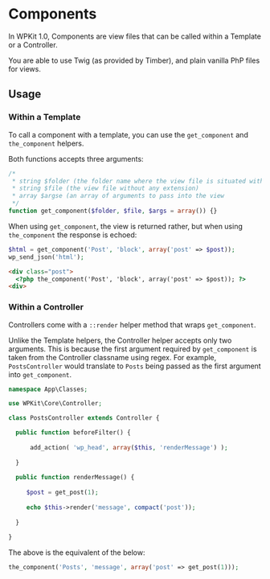 
# Components

In WPKit 1.0, Components are view files that can be called within a Template or a Controller.

You are able to use Twig (as provided by Timber), and plain vanilla PhP files for views.

## Usage

### Within a Template

To call a component with a template, you can use the `get_component` and `the_component` helpers.

Both functions accepts three arguments:

```php
/*
 * string $folder (the folder name where the view file is situated within the Components folder
 * string $file (the view file without any extension)
 * array $argse (an array of arguments to pass into the view
 */
function get_component($folder, $file, $args = array()) {}
```

When using `get_component`, the view is returned rather, but when using `the_component` the response is echoed:

```php
$html = get_component('Post', 'block', array('post' => $post));
wp_send_json('html');
```

```html
<div class="post">
  <?php the_component('Post', 'block', array('post' => $post)); ?>
<div>
```

### Within a Controller

Controllers come with a `::render` helper method that wraps `get_component`.

Unlike the Template helpers, the Controller helper accepts only two arguments. This is because the first argument required by `get_component` is taken from the Controller classname using regex. For example, `PostsController` would translate to `Posts` being passed as the first argument into `get_component`.

```php
namespace App\Classes;

use WPKit\Core\Controller;

class PostsController extends Controller {

  public function beforeFilter() {
  
      add_action( 'wp_head', array($this, 'renderMessage') );
      
  }
  
  public function renderMessage() {
  
     $post = get_post(1);
     
     echo $this->render('message', compact('post'));
     
  }
  
}
```

The above is the equivalent of the below:

```php
the_component('Posts', 'message', array('post' => get_post(1)));
```
